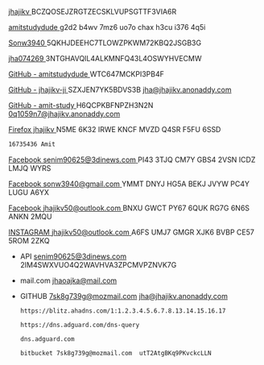 [jhajikv ]( https://totp.danhersam.com/#/BCZQOSEJZRGTZECSKLVUPSGTTF3VIA6R ) BCZQOSEJZRGTZECSKLVUPSGTTF3VIA6R

[amitstudydude ](https://totp.danhersam.com/#/g2d2b4wv7mz6uo7ochaxh3cui3764q5i ) g2d2 b4wv 7mz6 uo7o chax h3cu i376 4q5i

[Sonw3940 ]( https://totp.danhersam.com/#/5QKHJDEEHC7TLOWZPKWM72KBQ2JSGB3G ) 5QKHJDEEHC7TLOWZPKWM72KBQ2JSGB3G

[jha074269 ]( https://totp.danhersam.com/#/3NTGHAVQIL4ALKMNFQ43L4OSWYHVECMW ) 3NTGHAVQIL4ALKMNFQ43L4OSWYHVECMW

[GitHub - amitstudydude ](https://totp.danhersam.com/#/WTC647MCKPI3PB4F ) WTC647MCKPI3PB4F

[GitHub - jhajikv-ji ]( https://totp.danhersam.com/#/SZXJEN7YK5BDVS3B ) SZXJEN7YK5BDVS3B jha@jhajikv.anonaddy.com

[GitHub - amit-study ]( https://totp.danhersam.com/#/H6QCPKBFNPZH3N2N ) H6QCPKBFNPZH3N2N 0q1059n7@jhajikv.anonaddy.com

[Firefox jhajikv ](https://totp.danhersam.com/#/N5ME6K32IRWEKNCFMVZDQ4SRF5FU6SSD ) N5ME 6K32 IRWE KNCF MVZD Q4SR F5FU 6SSD

```bash
16735436 Amit
```

[Facebook senim90625@3dinews.com ](https://totp.danhersam.com/#/PI433TJQCM7YGBS42VSNICDZLMJQWYRS) PI43 3TJQ CM7Y GBS4 2VSN ICDZ LMJQ WYRS

[Facebook sonw3940@gmail.com   ]( https://totp.danhersam.com/#/YMMTDNYJHG5ABEKJJVYWPC4YLUGUA6YX) YMMT DNYJ HG5A BEKJ JVYW PC4Y LUGU A6YX

[Facebook jhajikv50@outlook.com ]( https://totp.danhersam.com/#/BNXUGWCTPY676QUKRG7G6N6SANKN2MQU ) BNXU GWCT PY67 6QUK RG7G 6N6S ANKN 2MQU

[INSTAGRAM jhajikv50@outlook.com ]( https://totp.danhersam.com/#/A6FSUMJ7GMGRXJK6BVBPCE575ROM2ZKQ ) A6FS  UMJ7  GMGR  XJK6 BVBP  CE57  5ROM  2ZKQ
- API senim90625@3dinews.com 2IM4SWXVUO4Q2WAVHVA3ZPCMVPZNVK7G

- mail.com jhaoajka@mail.com 

- GITHUB 7sk8g739g@mozmail.com  jha@jhajikv.anonaddy.com

      
     
      https://blitz.ahadns.com/1:1.2.3.4.5.6.7.8.13.14.15.16.17

      https://dns.adguard.com/dns-query

      dns.adguard.com

      bitbucket 7sk8g739g@mozmail.com  utT2AtgBKq9PKvckcLLN


      
      
